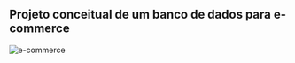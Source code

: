
## Projeto conceitual de um banco de dados para e-commerce

![e-commerce](https://github.com/user-attachments/assets/0f19a14e-59fc-4bd3-b159-77dcb5ed2f10)
